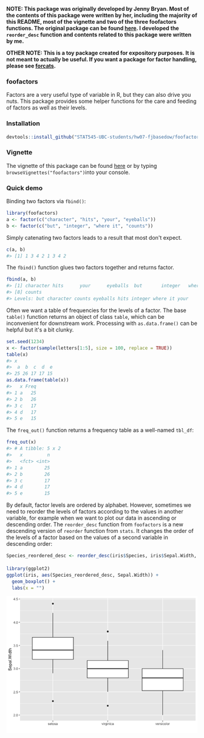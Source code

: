 <!-- README.md is generated from README.Rmd. Please edit that file -->
**NOTE: This package was originally developed by Jenny Bryan. Most of the contents of this package were written by her, including the majority of this README, most of the vignette and two of the three foofactors functions. The original package can be found [here](https://github.com/jennybc/foofactors). I developed the `reorder_desc` function and contents related to this package were written by me.**

**OTHER NOTE: This is a toy package created for expository purposes. It is not meant to actually be useful. If you want a package for factor handling, please see [forcats](https://cran.r-project.org/package=forcats).**

### foofactors

Factors are a very useful type of variable in R, but they can also drive you nuts. This package provides some helper functions for the care and feeding of factors as well as their levels.

### Installation

``` r
devtools::install_github("STAT545-UBC-students/hw07-fjbasedow/foofactors_master")
```

### Vignette

The vignette of this package can be found [here](http://127.0.0.1:18253/library/foofactors/doc/hello-foofactors.html) or by typing `browseVignettes("foofactors")`into your console.

### Quick demo

Binding two factors via `fbind()`:

``` r
library(foofactors)
a <- factor(c("character", "hits", "your", "eyeballs"))
b <- factor(c("but", "integer", "where it", "counts"))
```

Simply catenating two factors leads to a result that most don't expect.

``` r
c(a, b)
#> [1] 1 3 4 2 1 3 4 2
```

The `fbind()` function glues two factors together and returns factor.

``` r
fbind(a, b)
#> [1] character hits      your      eyeballs  but       integer   where it 
#> [8] counts   
#> Levels: but character counts eyeballs hits integer where it your
```

Often we want a table of frequencies for the levels of a factor. The base `table()` function returns an object of class `table`, which can be inconvenient for downstream work. Processing with `as.data.frame()` can be helpful but it's a bit clunky.

``` r
set.seed(1234)
x <- factor(sample(letters[1:5], size = 100, replace = TRUE))
table(x)
#> x
#>  a  b  c  d  e 
#> 25 26 17 17 15
as.data.frame(table(x))
#>   x Freq
#> 1 a   25
#> 2 b   26
#> 3 c   17
#> 4 d   17
#> 5 e   15
```

The `freq_out()` function returns a frequency table as a well-named `tbl_df`:

``` r
freq_out(x)
#> # A tibble: 5 x 2
#>   x         n
#>   <fct> <int>
#> 1 a        25
#> 2 b        26
#> 3 c        17
#> 4 d        17
#> 5 e        15
```

By default, factor levels are ordered by alphabet. However, sometimes we need to reorder the levels of factors according to the values in another variable, for example when we want to plot our data in ascending or descending order. The `reorder_desc` function from `foofactors` is a new descending version of `reorder` function from `stats`. It changes the order of the levels of a factor based on the values of a second variable in descending order:

``` r
Species_reordered_desc <- reorder_desc(iris$Species, iris$Sepal.Width, median)

library(ggplot2)
ggplot(iris, aes(Species_reordered_desc, Sepal.Width)) + 
  geom_boxplot() +
  labs(x = "")
```

![](README-unnamed-chunk-7-1.png)
